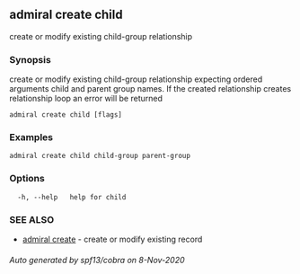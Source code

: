 ## admiral create child

create or modify existing child-group relationship

### Synopsis

create or modify existing child-group relationship expecting ordered arguments child and parent group names. If the created relationship creates relationship loop an error will be returned

```
admiral create child [flags]
```

### Examples

```
admiral create child child-group parent-group
```

### Options

```
  -h, --help   help for child
```

### SEE ALSO

* [admiral create](admiral_create.md)	 - create or modify existing record

###### Auto generated by spf13/cobra on 8-Nov-2020
